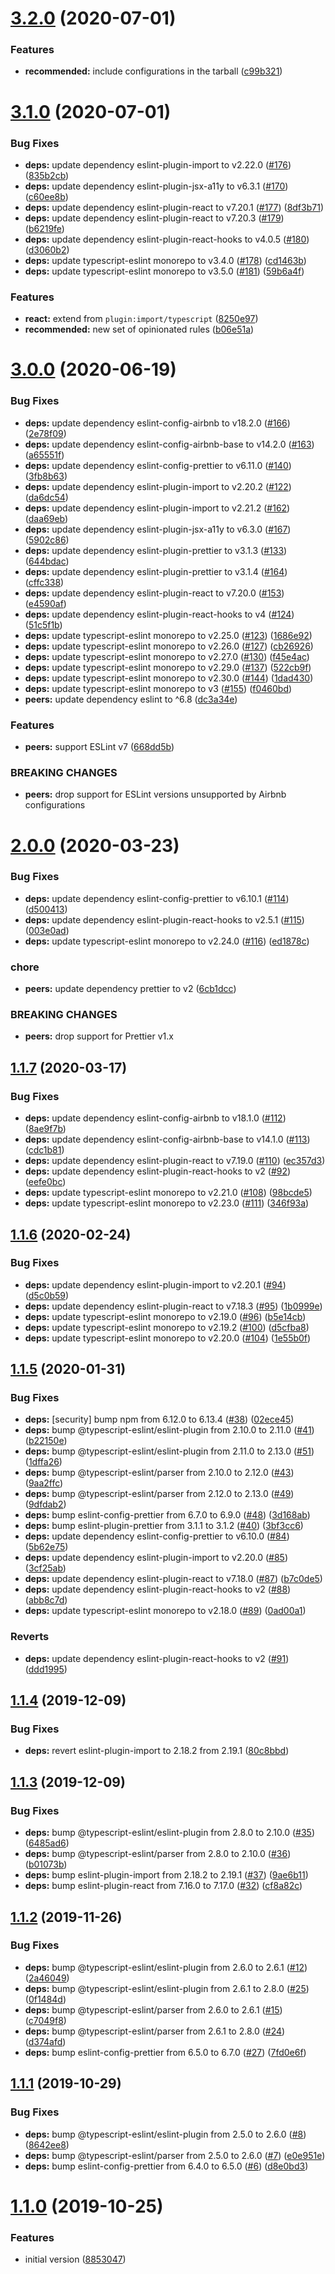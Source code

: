 # [3.2.0](https://github.com/rfgamaral/eslint-config-typescript-unified/compare/v3.1.0...v3.2.0) (2020-07-01)


### Features

* **recommended:** include configurations in the tarball ([c99b321](https://github.com/rfgamaral/eslint-config-typescript-unified/commit/c99b32191ada7613ef941420f3481922f193d657))

# [3.1.0](https://github.com/rfgamaral/eslint-config-typescript-unified/compare/v3.0.0...v3.1.0) (2020-07-01)


### Bug Fixes

* **deps:** update dependency eslint-plugin-import to v2.22.0 ([#176](https://github.com/rfgamaral/eslint-config-typescript-unified/issues/176)) ([835b2cb](https://github.com/rfgamaral/eslint-config-typescript-unified/commit/835b2cba48597ed698eba8f36c28bee0c9c707fa))
* **deps:** update dependency eslint-plugin-jsx-a11y to v6.3.1 ([#170](https://github.com/rfgamaral/eslint-config-typescript-unified/issues/170)) ([c60ee8b](https://github.com/rfgamaral/eslint-config-typescript-unified/commit/c60ee8b1b4dae1b1e557a831304873e58673460b))
* **deps:** update dependency eslint-plugin-react to v7.20.1 ([#177](https://github.com/rfgamaral/eslint-config-typescript-unified/issues/177)) ([8df3b71](https://github.com/rfgamaral/eslint-config-typescript-unified/commit/8df3b71384237e5f4255dc8ff2a127f8ebab0335))
* **deps:** update dependency eslint-plugin-react to v7.20.3 ([#179](https://github.com/rfgamaral/eslint-config-typescript-unified/issues/179)) ([b6219fe](https://github.com/rfgamaral/eslint-config-typescript-unified/commit/b6219fe02145056fc86694ec45be63980756fe00))
* **deps:** update dependency eslint-plugin-react-hooks to v4.0.5 ([#180](https://github.com/rfgamaral/eslint-config-typescript-unified/issues/180)) ([d3060b2](https://github.com/rfgamaral/eslint-config-typescript-unified/commit/d3060b2f8056c60de71530b2cf421e197d146bc1))
* **deps:** update typescript-eslint monorepo to v3.4.0 ([#178](https://github.com/rfgamaral/eslint-config-typescript-unified/issues/178)) ([cd1463b](https://github.com/rfgamaral/eslint-config-typescript-unified/commit/cd1463b2ad0778f2e4c9e985daebd89c85948298))
* **deps:** update typescript-eslint monorepo to v3.5.0 ([#181](https://github.com/rfgamaral/eslint-config-typescript-unified/issues/181)) ([59b6a4f](https://github.com/rfgamaral/eslint-config-typescript-unified/commit/59b6a4f8901da1834b585f9e6168567dc6467bd1))


### Features

* **react:** extend from `plugin:import/typescript` ([8250e97](https://github.com/rfgamaral/eslint-config-typescript-unified/commit/8250e970421fd750957bbe53c18ff1702839010a))
* **recommended:** new set of opinionated rules ([b06e51a](https://github.com/rfgamaral/eslint-config-typescript-unified/commit/b06e51a5b6061c7355bdbe1282014281e4e524e8))

# [3.0.0](https://github.com/rfgamaral/eslint-config-typescript-unified/compare/v2.0.0...v3.0.0) (2020-06-19)


### Bug Fixes

* **deps:** update dependency eslint-config-airbnb to v18.2.0 ([#166](https://github.com/rfgamaral/eslint-config-typescript-unified/issues/166)) ([2e78f09](https://github.com/rfgamaral/eslint-config-typescript-unified/commit/2e78f092f7ca27262076368ea2b82e2eb93049ba))
* **deps:** update dependency eslint-config-airbnb-base to v14.2.0 ([#163](https://github.com/rfgamaral/eslint-config-typescript-unified/issues/163)) ([a65551f](https://github.com/rfgamaral/eslint-config-typescript-unified/commit/a65551fbbce604caf51a52daed2f7b9ff7857911))
* **deps:** update dependency eslint-config-prettier to v6.11.0 ([#140](https://github.com/rfgamaral/eslint-config-typescript-unified/issues/140)) ([3fb8b63](https://github.com/rfgamaral/eslint-config-typescript-unified/commit/3fb8b63c43dbb306c84fb5d899469cec4820bbd1))
* **deps:** update dependency eslint-plugin-import to v2.20.2 ([#122](https://github.com/rfgamaral/eslint-config-typescript-unified/issues/122)) ([da6dc54](https://github.com/rfgamaral/eslint-config-typescript-unified/commit/da6dc54f2bd180ce58589a2fb672d6cc12629d90))
* **deps:** update dependency eslint-plugin-import to v2.21.2 ([#162](https://github.com/rfgamaral/eslint-config-typescript-unified/issues/162)) ([daa69eb](https://github.com/rfgamaral/eslint-config-typescript-unified/commit/daa69eb9a3d61dcc1f6dda56ffa9cc7868773811))
* **deps:** update dependency eslint-plugin-jsx-a11y to v6.3.0 ([#167](https://github.com/rfgamaral/eslint-config-typescript-unified/issues/167)) ([5902c86](https://github.com/rfgamaral/eslint-config-typescript-unified/commit/5902c86168b3c0fcbff09b4268542a0aa9ddd2eb))
* **deps:** update dependency eslint-plugin-prettier to v3.1.3 ([#133](https://github.com/rfgamaral/eslint-config-typescript-unified/issues/133)) ([644bdac](https://github.com/rfgamaral/eslint-config-typescript-unified/commit/644bdac70d0f6f25d0cf7b5cbb9d90d0cf6de4b4))
* **deps:** update dependency eslint-plugin-prettier to v3.1.4 ([#164](https://github.com/rfgamaral/eslint-config-typescript-unified/issues/164)) ([cffc338](https://github.com/rfgamaral/eslint-config-typescript-unified/commit/cffc338d578ea81a084ff41bca6109f5b17fe15f))
* **deps:** update dependency eslint-plugin-react to v7.20.0 ([#153](https://github.com/rfgamaral/eslint-config-typescript-unified/issues/153)) ([e4590af](https://github.com/rfgamaral/eslint-config-typescript-unified/commit/e4590af2af15af20e05fda479728931b294b2bd7))
* **deps:** update dependency eslint-plugin-react-hooks to v4 ([#124](https://github.com/rfgamaral/eslint-config-typescript-unified/issues/124)) ([51c5f1b](https://github.com/rfgamaral/eslint-config-typescript-unified/commit/51c5f1be89d16db9668569695a4aea39e3d935f5))
* **deps:** update typescript-eslint monorepo to v2.25.0 ([#123](https://github.com/rfgamaral/eslint-config-typescript-unified/issues/123)) ([1686e92](https://github.com/rfgamaral/eslint-config-typescript-unified/commit/1686e92faa1ba7af0f9e9448ddbca7e70945ca6c))
* **deps:** update typescript-eslint monorepo to v2.26.0 ([#127](https://github.com/rfgamaral/eslint-config-typescript-unified/issues/127)) ([cb26926](https://github.com/rfgamaral/eslint-config-typescript-unified/commit/cb26926a3f4f82cee6bbca3774b2fdc780bb23bf))
* **deps:** update typescript-eslint monorepo to v2.27.0 ([#130](https://github.com/rfgamaral/eslint-config-typescript-unified/issues/130)) ([f45e4ac](https://github.com/rfgamaral/eslint-config-typescript-unified/commit/f45e4ac3f87f32a8d250777ac38a108b568b371b))
* **deps:** update typescript-eslint monorepo to v2.29.0 ([#137](https://github.com/rfgamaral/eslint-config-typescript-unified/issues/137)) ([522cb9f](https://github.com/rfgamaral/eslint-config-typescript-unified/commit/522cb9f09cdb0a25b937bc87dff0917b6e3f3cac))
* **deps:** update typescript-eslint monorepo to v2.30.0 ([#144](https://github.com/rfgamaral/eslint-config-typescript-unified/issues/144)) ([1dad430](https://github.com/rfgamaral/eslint-config-typescript-unified/commit/1dad430885558829317796dd085cc1cd0a7a36c1))
* **deps:** update typescript-eslint monorepo to v3 ([#155](https://github.com/rfgamaral/eslint-config-typescript-unified/issues/155)) ([f0460bd](https://github.com/rfgamaral/eslint-config-typescript-unified/commit/f0460bd215c29e5a2f8de2f1133377ef8d28680f))
* **peers:** update dependency eslint to ^6.8 ([dc3a34e](https://github.com/rfgamaral/eslint-config-typescript-unified/commit/dc3a34eec459f786a95e5284f87750272e50312d))


### Features

* **peers:** support ESLint v7 ([668dd5b](https://github.com/rfgamaral/eslint-config-typescript-unified/commit/668dd5bce1d0da45d0619cddec153bb764a943b2))


### BREAKING CHANGES

* **peers:** drop support for ESLint versions unsupported by Airbnb
configurations

# [2.0.0](https://github.com/rfgamaral/eslint-config-typescript-unified/compare/v1.1.7...v2.0.0) (2020-03-23)


### Bug Fixes

* **deps:** update dependency eslint-config-prettier to v6.10.1 ([#114](https://github.com/rfgamaral/eslint-config-typescript-unified/issues/114)) ([d500413](https://github.com/rfgamaral/eslint-config-typescript-unified/commit/d500413a2025b85ad386d7967c6f511ec78a107c))
* **deps:** update dependency eslint-plugin-react-hooks to v2.5.1 ([#115](https://github.com/rfgamaral/eslint-config-typescript-unified/issues/115)) ([003e0ad](https://github.com/rfgamaral/eslint-config-typescript-unified/commit/003e0adfbb2cab341f818d4f181eb9812709882a))
* **deps:** update typescript-eslint monorepo to v2.24.0 ([#116](https://github.com/rfgamaral/eslint-config-typescript-unified/issues/116)) ([ed1878c](https://github.com/rfgamaral/eslint-config-typescript-unified/commit/ed1878c83836f4ce39d6c8a12d6848cdf2c7efb7))


### chore

* **peers:** update dependency prettier to v2 ([6cb1dcc](https://github.com/rfgamaral/eslint-config-typescript-unified/commit/6cb1dcc09cb1644a52feb887eebf591ff3e54f68))


### BREAKING CHANGES

* **peers:** drop support for Prettier v1.x

## [1.1.7](https://github.com/rfgamaral/eslint-config-typescript-unified/compare/v1.1.6...v1.1.7) (2020-03-17)


### Bug Fixes

* **deps:** update dependency eslint-config-airbnb to v18.1.0 ([#112](https://github.com/rfgamaral/eslint-config-typescript-unified/issues/112)) ([8ae9f7b](https://github.com/rfgamaral/eslint-config-typescript-unified/commit/8ae9f7bea914553edd9ca7786d66983da52277d5))
* **deps:** update dependency eslint-config-airbnb-base to v14.1.0 ([#113](https://github.com/rfgamaral/eslint-config-typescript-unified/issues/113)) ([cdc1b81](https://github.com/rfgamaral/eslint-config-typescript-unified/commit/cdc1b819f9dd618643680c537ec3d6709f19946d))
* **deps:** update dependency eslint-plugin-react to v7.19.0 ([#110](https://github.com/rfgamaral/eslint-config-typescript-unified/issues/110)) ([ec357d3](https://github.com/rfgamaral/eslint-config-typescript-unified/commit/ec357d3d4d760d3853abe2892bb6ceabe54eb066))
* **deps:** update dependency eslint-plugin-react-hooks to v2 ([#92](https://github.com/rfgamaral/eslint-config-typescript-unified/issues/92)) ([eefe0bc](https://github.com/rfgamaral/eslint-config-typescript-unified/commit/eefe0bc5c9e7081d0e0302560aad16903e089976))
* **deps:** update typescript-eslint monorepo to v2.21.0 ([#108](https://github.com/rfgamaral/eslint-config-typescript-unified/issues/108)) ([98bcde5](https://github.com/rfgamaral/eslint-config-typescript-unified/commit/98bcde59b1f2c8556abd37ed01ec4b77bf10f326))
* **deps:** update typescript-eslint monorepo to v2.23.0 ([#111](https://github.com/rfgamaral/eslint-config-typescript-unified/issues/111)) ([346f93a](https://github.com/rfgamaral/eslint-config-typescript-unified/commit/346f93accac818f3053f85db766ee4aadef5cdd9))

## [1.1.6](https://github.com/rfgamaral/eslint-config-typescript-unified/compare/v1.1.5...v1.1.6) (2020-02-24)


### Bug Fixes

* **deps:** update dependency eslint-plugin-import to v2.20.1 ([#94](https://github.com/rfgamaral/eslint-config-typescript-unified/issues/94)) ([d5c0b59](https://github.com/rfgamaral/eslint-config-typescript-unified/commit/d5c0b599506d103e91779efda6775c74e3d27f43))
* **deps:** update dependency eslint-plugin-react to v7.18.3 ([#95](https://github.com/rfgamaral/eslint-config-typescript-unified/issues/95)) ([1b0999e](https://github.com/rfgamaral/eslint-config-typescript-unified/commit/1b0999e57d7f2301214934acb2f8f09dd07cdded))
* **deps:** update typescript-eslint monorepo to v2.19.0 ([#96](https://github.com/rfgamaral/eslint-config-typescript-unified/issues/96)) ([b5e14cb](https://github.com/rfgamaral/eslint-config-typescript-unified/commit/b5e14cb6b28ba64d06ea35b9d4ab8b4275a42e3e))
* **deps:** update typescript-eslint monorepo to v2.19.2 ([#100](https://github.com/rfgamaral/eslint-config-typescript-unified/issues/100)) ([d5cfba8](https://github.com/rfgamaral/eslint-config-typescript-unified/commit/d5cfba8662d3e68491562b47870808a01b86d5de))
* **deps:** update typescript-eslint monorepo to v2.20.0 ([#104](https://github.com/rfgamaral/eslint-config-typescript-unified/issues/104)) ([1e55b0f](https://github.com/rfgamaral/eslint-config-typescript-unified/commit/1e55b0fad89c42522d5a394907281df96666be4a))

## [1.1.5](https://github.com/rfgamaral/eslint-config-typescript-unified/compare/v1.1.4...v1.1.5) (2020-01-31)


### Bug Fixes

* **deps:** [security] bump npm from 6.12.0 to 6.13.4 ([#38](https://github.com/rfgamaral/eslint-config-typescript-unified/issues/38)) ([02ece45](https://github.com/rfgamaral/eslint-config-typescript-unified/commit/02ece45e9036c04e09223d6302c82bed4b9eefb5))
* **deps:** bump @typescript-eslint/eslint-plugin from 2.10.0 to 2.11.0 ([#41](https://github.com/rfgamaral/eslint-config-typescript-unified/issues/41)) ([b22150e](https://github.com/rfgamaral/eslint-config-typescript-unified/commit/b22150e0916caea1b71f097c0cbc42a1a22d5914))
* **deps:** bump @typescript-eslint/eslint-plugin from 2.11.0 to 2.13.0 ([#51](https://github.com/rfgamaral/eslint-config-typescript-unified/issues/51)) ([1dffa26](https://github.com/rfgamaral/eslint-config-typescript-unified/commit/1dffa26bfc9bf86bc66f3e338e21f8f94890a598))
* **deps:** bump @typescript-eslint/parser from 2.10.0 to 2.12.0 ([#43](https://github.com/rfgamaral/eslint-config-typescript-unified/issues/43)) ([9aa2ffc](https://github.com/rfgamaral/eslint-config-typescript-unified/commit/9aa2ffc33bcd05aa6fd7e191e5f9b510bceaabb9))
* **deps:** bump @typescript-eslint/parser from 2.12.0 to 2.13.0 ([#49](https://github.com/rfgamaral/eslint-config-typescript-unified/issues/49)) ([9dfdab2](https://github.com/rfgamaral/eslint-config-typescript-unified/commit/9dfdab2c89063c797c1cd15f21c11470357ea279))
* **deps:** bump eslint-config-prettier from 6.7.0 to 6.9.0 ([#48](https://github.com/rfgamaral/eslint-config-typescript-unified/issues/48)) ([3d168ab](https://github.com/rfgamaral/eslint-config-typescript-unified/commit/3d168abe7e1495e8d5ee9e01d8fe5c26b3019720))
* **deps:** bump eslint-plugin-prettier from 3.1.1 to 3.1.2 ([#40](https://github.com/rfgamaral/eslint-config-typescript-unified/issues/40)) ([3bf3cc6](https://github.com/rfgamaral/eslint-config-typescript-unified/commit/3bf3cc6739018d8ed57c6df8a7fbe2b9eff87fdf))
* **deps:** update dependency eslint-config-prettier to v6.10.0 ([#84](https://github.com/rfgamaral/eslint-config-typescript-unified/issues/84)) ([5b62e75](https://github.com/rfgamaral/eslint-config-typescript-unified/commit/5b62e75dd3259f4c6bd86015bb4a0b539fd7b9d0))
* **deps:** update dependency eslint-plugin-import to v2.20.0 ([#85](https://github.com/rfgamaral/eslint-config-typescript-unified/issues/85)) ([3cf25ab](https://github.com/rfgamaral/eslint-config-typescript-unified/commit/3cf25ab3e7c7e611c8c31c92dfc0485e3cb48062))
* **deps:** update dependency eslint-plugin-react to v7.18.0 ([#87](https://github.com/rfgamaral/eslint-config-typescript-unified/issues/87)) ([b7c0de5](https://github.com/rfgamaral/eslint-config-typescript-unified/commit/b7c0de57c645de7ab0dcbd1d07d94fdf4da51cda))
* **deps:** update dependency eslint-plugin-react-hooks to v2 ([#88](https://github.com/rfgamaral/eslint-config-typescript-unified/issues/88)) ([abb8c7d](https://github.com/rfgamaral/eslint-config-typescript-unified/commit/abb8c7d23cb5615923d8bda4332a8ebd4d124462))
* **deps:** update typescript-eslint monorepo to v2.18.0 ([#89](https://github.com/rfgamaral/eslint-config-typescript-unified/issues/89)) ([0ad00a1](https://github.com/rfgamaral/eslint-config-typescript-unified/commit/0ad00a186350127ff2fcc59cbe1f9a17ab8ca9bf))


### Reverts

* **deps:** update dependency eslint-plugin-react-hooks to v2 ([#91](https://github.com/rfgamaral/eslint-config-typescript-unified/issues/91)) ([ddd1995](https://github.com/rfgamaral/eslint-config-typescript-unified/commit/ddd1995f71f1127d20a1de7ae13456057c307a33))

## [1.1.4](https://github.com/rfgamaral/eslint-config-typescript-unified/compare/v1.1.3...v1.1.4) (2019-12-09)


### Bug Fixes

* **deps:** revert eslint-plugin-import to 2.18.2 from 2.19.1 ([80c8bbd](https://github.com/rfgamaral/eslint-config-typescript-unified/commit/80c8bbd23e4a6bd6ad62423c68bbc1b287f97f77))

## [1.1.3](https://github.com/rfgamaral/eslint-config-typescript-unified/compare/v1.1.2...v1.1.3) (2019-12-09)


### Bug Fixes

* **deps:** bump @typescript-eslint/eslint-plugin from 2.8.0 to 2.10.0 ([#35](https://github.com/rfgamaral/eslint-config-typescript-unified/issues/35)) ([6485ad6](https://github.com/rfgamaral/eslint-config-typescript-unified/commit/6485ad677f2f9d9020e8e435c3188db5e1eb0063))
* **deps:** bump @typescript-eslint/parser from 2.8.0 to 2.10.0 ([#36](https://github.com/rfgamaral/eslint-config-typescript-unified/issues/36)) ([b01073b](https://github.com/rfgamaral/eslint-config-typescript-unified/commit/b01073ba5d31a93b3fff8d3415f0afb0a1307d34))
* **deps:** bump eslint-plugin-import from 2.18.2 to 2.19.1 ([#37](https://github.com/rfgamaral/eslint-config-typescript-unified/issues/37)) ([9ae6b11](https://github.com/rfgamaral/eslint-config-typescript-unified/commit/9ae6b11c5cca056351cc05e29cdc8560a17efe09))
* **deps:** bump eslint-plugin-react from 7.16.0 to 7.17.0 ([#32](https://github.com/rfgamaral/eslint-config-typescript-unified/issues/32)) ([cf8a82c](https://github.com/rfgamaral/eslint-config-typescript-unified/commit/cf8a82cc424218f30d22d5acc1f783a06b8d5194))

## [1.1.2](https://github.com/rfgamaral/eslint-config-typescript-unified/compare/v1.1.1...v1.1.2) (2019-11-26)


### Bug Fixes

* **deps:** bump @typescript-eslint/eslint-plugin from 2.6.0 to 2.6.1 ([#12](https://github.com/rfgamaral/eslint-config-typescript-unified/issues/12)) ([2a46049](https://github.com/rfgamaral/eslint-config-typescript-unified/commit/2a4604994c84048ab8cbca21b040a3a6bba51042))
* **deps:** bump @typescript-eslint/eslint-plugin from 2.6.1 to 2.8.0 ([#25](https://github.com/rfgamaral/eslint-config-typescript-unified/issues/25)) ([0f1484d](https://github.com/rfgamaral/eslint-config-typescript-unified/commit/0f1484dd17aa241d62555e11e93c77e3f1a5b5df))
* **deps:** bump @typescript-eslint/parser from 2.6.0 to 2.6.1 ([#15](https://github.com/rfgamaral/eslint-config-typescript-unified/issues/15)) ([c7049f8](https://github.com/rfgamaral/eslint-config-typescript-unified/commit/c7049f80514482321d6dbc1d9e40b0769e52f812))
* **deps:** bump @typescript-eslint/parser from 2.6.1 to 2.8.0 ([#24](https://github.com/rfgamaral/eslint-config-typescript-unified/issues/24)) ([d374afd](https://github.com/rfgamaral/eslint-config-typescript-unified/commit/d374afd95ca3f5c8f9fbcb6d566a7f8c23e5c07c))
* **deps:** bump eslint-config-prettier from 6.5.0 to 6.7.0 ([#27](https://github.com/rfgamaral/eslint-config-typescript-unified/issues/27)) ([7fd0e6f](https://github.com/rfgamaral/eslint-config-typescript-unified/commit/7fd0e6f751372f7c54c265b6c58fbbc625250d78))

## [1.1.1](https://github.com/rfgamaral/eslint-config-typescript-unified/compare/v1.1.0...v1.1.1) (2019-10-29)


### Bug Fixes

* **deps:** bump @typescript-eslint/eslint-plugin from 2.5.0 to 2.6.0 ([#8](https://github.com/rfgamaral/eslint-config-typescript-unified/issues/8)) ([8642ee8](https://github.com/rfgamaral/eslint-config-typescript-unified/commit/8642ee8ffa82baaebc2c4a3b36abf0c72bb91470))
* **deps:** bump @typescript-eslint/parser from 2.5.0 to 2.6.0 ([#7](https://github.com/rfgamaral/eslint-config-typescript-unified/issues/7)) ([e0e951e](https://github.com/rfgamaral/eslint-config-typescript-unified/commit/e0e951e3b7065731f7a25f7bef421853bb6b531d))
* **deps:** bump eslint-config-prettier from 6.4.0 to 6.5.0 ([#6](https://github.com/rfgamaral/eslint-config-typescript-unified/issues/6)) ([d8e0bd3](https://github.com/rfgamaral/eslint-config-typescript-unified/commit/d8e0bd3f5fe8ddf2042c770db9d49d3ef12eab8e))

# [1.1.0](https://github.com/rfgamaral/eslint-config-typescript-unified/compare/v1.0.0...v1.1.0) (2019-10-25)


### Features

* initial version ([8853047](https://github.com/rfgamaral/eslint-config-typescript-unified/commit/88530473c1dc4dd46c35eb05c536e4e4fdfdd825))
